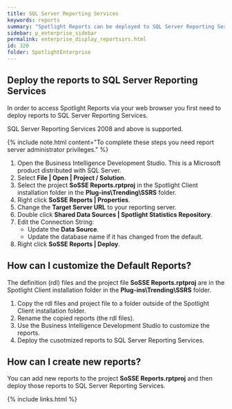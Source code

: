 ```yaml
---
title: SQL Server Reporting Services
keywords: reports
summary: "Spotlight Reports can be deployed to SQL Server Reporting Services where they can be accessed via a web browser."
sidebar: p_enterprise_sidebar
permalink: enterprise_display_reportssrs.html
id: 320
folder: SpotlightEnterprise
---
```


## Deploy the reports to SQL Server Reporting Services

In order to access Spotlight Reports via your web browser you first need to deploy reports to SQL Server Reporting Services.

SQL Server Reporting Services 2008 and above is supported.

{% include note.html content="To complete these steps you need report server administrator privileges." %}

1. Open the Business Intelligence Development Studio. This is a Microsoft product distributed with SQL Server.
2. Select **File \| Open \| Project / Solution**.
3. Select the project **SoSSE Reports.rptproj** in the Spotlight Client installation folder in the **Plug-ins\Trending\SSRS** folder.
4. Right click **SoSSE Reports \| Properties**.
5. Change the **Target Server URL** to your reporting server.
6. Double click **Shared Data Sources \| Spotlight Statistics Repository**.
7. Edit the Connection String:
   * Update the **Data Source**.
   * Update the database name if it has changed from the default.
8. Right click **SoSSE Reports \| Deploy**.

## How can I customize the Default Reports?
The definition (rdl) files and the project file **SoSSE Reports.rptproj** are in the Spotlight Client installation folder in the **Plug-ins\Trending\SSRS** folder.

1. Copy the rdl files and project file to a folder outside of the Spotlight Client installation folder.
2. Rename the copied reports (the rdl files).
3. Use the Business Intelligence Development Studio to customize the reports.
4. Deploy the cusotmized reports to SQL Server Reporting Services.

## How can I create new reports?
You can add new reports to the project **SoSSE Reports.rptproj** and then deploy those reports to SQL Server Reporting Services.


{% include links.html %}
